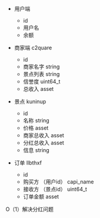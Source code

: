 - 用户端
    - id
    - 用户名
    - 余额

- 商家端 c2quare
    - id
    - 商家名字 string
    - 景点列表 string
    - 信誉度 uint64_t
    - 总收入 asset

- 景点 kuninup
    - id
    - 名称 string
    - 价格 asset
    - 商家总收入 asset
    - 分红总收入 asset
    - 信息 string

- 订单 llbthxf
    - id
    - 购买方 （用户id） capi_name
    - 接收方 （景点id） uint64_t
    - 订单金额 asset

O（1）解决分红问题
